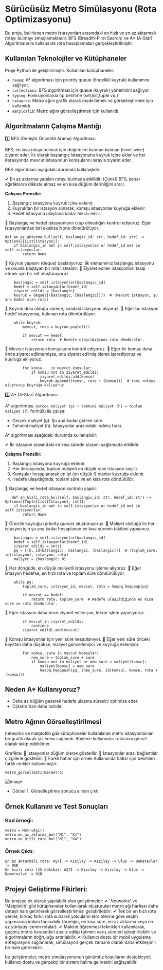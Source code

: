 # Sürücüsüz Metro Simülasyonu (Rota Optimizasyonu)
<p> Bu proje, belirlenen metro istasyonları arasındaki en hızlı ve en az aktarmalı rotayı bulmayı amaçlamaktadır. BFS (Breadth-First Search) ve A* (A-Star) Algoritmalarını kullanarak rota hesaplamaları gerçekleştirilmiştir.</p>

## Kullanılan Teknolojiler ve Kütüphaneler

Proje Python ile geliştirilmiştir. Kullanılan kütüphaneler:

* `heapq`: A* algoritması için priority queue (öncelikli kuyruk) kullanımını sağlıyor.
* `collections`: BFS algoritması için queue (kuyruk) yönetimini sağlıyor.
* `typing`: Fonksiyonlarda tip belirtme (set,list,tuple vb.)
* `networkx`: Metro ağını grafik olarak modellemek ve görselleştirmek için kullanıldı.
* `matplotlib`: Metro ağını görselleştirmek için kullanıldı.
  
## Algoritmaların Çalışma Mantığı

1️⃣ BFS (Genişlik Öncelikli Arama) Algoritması

BFS, en kısa rotayı bulmak için düğümleri katman katman (level-wise) ziyaret eder. İlk olarak başlangıç istasyonunu kuyruk içine ekler ve her iterasyonda mevcut istasyonun komşularını sırayla ziyaret eder. 

BFS algoritması aşağıdaki durumda kullanışlıdır:

✔ En az aktarma yapılan rotayı bulmada etkilidir. (Çünkü BFS, kenar ağırlıklarını dikkate almaz ve en kısa düğüm derinliğini arar.)

**Çalışma Prensibi:**

1. Başlangıç istasyonu kuyruk içine eklenir.
2. Kuyruktan bir istasyon alınarak, komşu istasyonlar kuyruğa eklenir.
3. Hedef istasyona ulaşılana kadar tekrar edilir.

🔹 Başlangıç ve hedef istasyonların olup olmadığını kontrol ediyoruz. Eğer istasyonlardan biri eksikse None döndürülüyor.
```
def en_az_aktarma_bul(self, baslangic_id: str, hedef_id: str) -> Optional[List[Istasyon]]:
    if baslangic_id not in self.istasyonlar or hedef_id not in self.istasyonlar:
        return None
```
🔹 Kuyruk yapısını (deque) başlatıyoruz. İlk elemanımız başlangıç istasyonu ve onunla başlayan bir rota listesidir.
🔹 Ziyaret edilen istasyonları takip etmek için bir set oluşturuyoruz.

```
    baslangic = self.istasyonlar[baslangic_id]
    hedef = self.istasyonlar[hedef_id]
    ziyaret_edildi = {baslangic} 
    kuyruk = deque([(baslangic, [baslangic])])  # (mevcut istasyon, şu ana kadar olan rota)
```
🔹 Kuyruk dolu olduğu sürece, sıradaki istasyonu alıyoruz.
🔹 Eğer bu istasyon hedef istasyonsa, bulunan rota döndürülüyor.

```
    while kuyruk:
        mevcut, rota = kuyruk.popleft()
        
        if mevcut == hedef: 
            return rota  # Hedefe ulaşıldığında rota döndürülür.
```
🔹 Mevcut istasyonun komşularını kontrol ediyoruz.
🔹 Eğer bir komşu daha önce ziyaret edilmemişse, onu ziyaret edilmiş olarak işaretliyoruz ve kuyruğa ekliyoruz.

```
        for komsu, _ in mevcut.komsular:
            if komsu not in ziyaret_edildi:
                ziyaret_edildi.add(komsu)
                kuyruk.append((komsu, rota + [komsu]))  # Yeni rotayı oluşturup kuyruğa ekliyoruz.
```

2️⃣ A* (A-Star) Algoritması

A* algoritması, `gerçek maliyet (g) + tahmini maliyet (h) = toplam maliyet (f)` formülü ile çalışır.

* Gerçek maliyet (g): Şu ana kadar gidilen süre.
* Tahmini maliyet (h): İstasyonlar arasındaki indeks farkı.

A* algoritması aşağıdaki durumda kullanışlıdır:

✔ İki istasyon arasındaki en kısa sürede ulaşımı sağlamada etkilidir.

**Çalışma Prensibi:**

1.  Başlangıç istasyonu kuyruğa eklenir.
2.  Her iterasyonda, toplam maliyeti en düşük olan istasyon seçilir.
3.  Komşular hesaplanarak en iyi (en düşük f) olanlar kuyruğa eklenir.
4.  Hedefe ulaşıldığında, toplam süre ve en kısa rota döndürülür.

🔹 Başlangıç ve hedef istasyon kontrolü yapılır.
```
   def en_hizli_rota_bul(self, baslangic_id: str, hedef_id: str) -> Optional[Tuple[List[Istasyon], int]]:
    if baslangic_id not in self.istasyonlar or hedef_id not in self.istasyonlar:
        return None
```

🔹 Öncelik kuyruğu (priority queue) oluşturuyoruz.
🔹 Maliyet sözlüğü ile her istasyon için şu ana kadar hesaplanan en kısa sürenin takibini yapıyoruz.
```
    baslangic = self.istasyonlar[baslangic_id]
    hedef = self.istasyonlar[hedef_id]
    ziyaret_edildi = set()
    pq = [(0, id(baslangic), baslangic, [baslangic])]  # (toplam_sure, id(istasyon), istasyon, rota)
    maliyet = {baslangic: 0}
```

🔹 Her döngüde, en düşük maliyetli istasyonu işleme alıyoruz.
🔹 Eğer istasyon hedefse, en hızlı rota ve toplam süre döndürülüyor.
```
    while pq:
        toplam_sure, istasyon_id, mevcut, rota = heapq.heappop(pq)
        
        if mevcut == hedef:
            return rota, toplam_sure  # Hedefe ulaşıldığında en kısa süre ve rota döndürülür.
```

🔹 Eğer istasyon daha önce ziyaret edilmişse, tekrar işlem yapmıyoruz.
```
        if mevcut in ziyaret_edildi:
            continue
        ziyaret_edildi.add(mevcut)
```

🔹 Komşu istasyonlar için yeni süre hesaplanıyor.
🔹 Eğer yeni süre önceki kayıttan daha düşükse, maliyet güncelleniyor ve kuyruğa ekleniyor.
```
        for komsu, sure in mevcut.komsular:
            new_sure = toplam_sure + sure
            if komsu not in maliyet or new_sure < maliyet[komsu]:
                maliyet[komsu] = new_sure
                heapq.heappush(pq, (new_sure, id(komsu), komsu, rota + [komsu]))
```

## Neden A* Kullanıyoruz?

* Daha az düğüm gezerek hedefe ulaşma süresini optimize eder.
* Dijkstra'dan daha hızlıdır.

## Metro Ağının Görselleştirilmesi
<p> networkx ve matplotlib gibi kütüphaneler kullanılarak metro istasyonlarının bir grafik olarak çizilmesi sağlandı. Böylece kullanıcılar rotalarını görsel olarak takip edebilirler.</p>
 Grafikte:
🔹 İstasyonlar düğüm olarak gösterilir.
🔹 İstasyonlar arası bağlantılar çizgilerle gösterilir.
🔹 Farklı hatlar için örnek Kullanımda hatlar için belirtilen farklı renkler kullanılmıştır.

```
metro_gorsellestirme(metro)
```
![image](https://github.com/user-attachments/assets/03ebc3b6-0f40-4698-b849-725b4cf4ad35)
* Görsel 1. Görselleştirme sonucu alınan çıktı.

## Örnek Kullanım ve Test Sonuçları

### Kod örneği:

```
metro = MetroAgi()
metro.en_az_aktarma_bul("M1", "K4")
metro.en_hizli_rota_bul("M1", "K4")
```
### Örnek Çıktı:
```
En az aktarmalı rota: AŞTİ -> Kızılay -> Kızılay -> Ulus -> Demetevler -> OSB
En hızlı rota (25 dakika): AŞTİ -> Kızılay -> Kızılay -> Ulus -> Demetevler -> OSB 
```
## Projeyi Geliştirme Fikirleri:
Bu projeye ek olarak yapılabilir olan geliştirmeler:
✔ 'Networkx' ve 'Matplotlib' gibi kütüphaneler kullanılarak oluşturulan metro ağı haritası daha detaylı hale getirilerek görselleştirilmesi geliştirilebilir.
✔ Tek bir en hızlı rota yerine, birkaç farklı rota sunarak yolcuların tercihlerine göre seçim yapmasına imkan tanınabilir (örneğin, en kısa süre, en az aktarma veya en az yürüyüş içeren rotalar).
✔ Makine öğrenmesi teknikleri kullanılarak, geçmiş metro hareketleri analiz edilip tahmini varış süreleri iyileştirilebilir ve algoritmaların doğruluğu artırılabilir.
✔ Kullanıcı dostu bir mobil uygulama entegrasyon sağlanarak, simülasyon gerçek zamanlı olarak daha etkileşimli bir hale getirilebilir.

bu geliştirmeler, metro simülasyonunun günümüz koşullarını destekleyici, kullanıcı dostu ve gerçekçi bir sistem haline gelmesini sağlayabilir.
